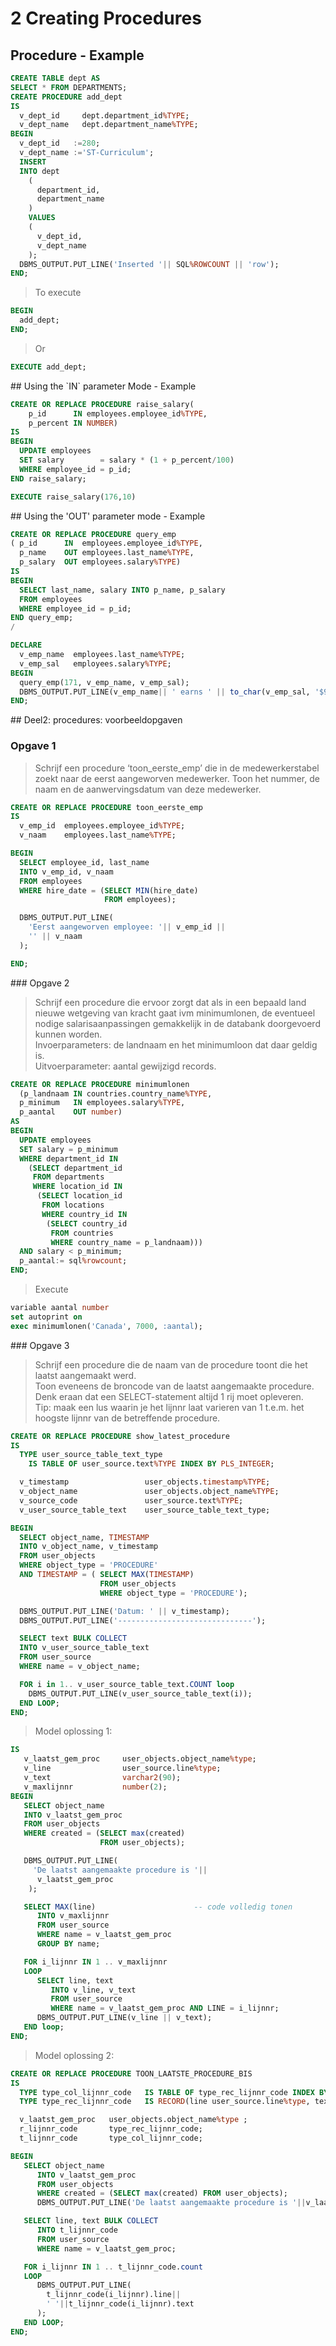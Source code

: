 # 2 Creating Procedures

## Procedure - Example

```sql
CREATE TABLE dept AS
SELECT * FROM DEPARTMENTS;
CREATE PROCEDURE add_dept
IS
  v_dept_id     dept.department_id%TYPE;
  v_dept_name   dept.department_name%TYPE;
BEGIN
  v_dept_id   :=280;
  v_dept_name :='ST-Curriculum';
  INSERT
  INTO dept
    (
      department_id,
      department_name
    )
    VALUES
    (
      v_dept_id,
      v_dept_name
    );
  DBMS_OUTPUT.PUT_LINE('Inserted '|| SQL%ROWCOUNT || 'row');
END;
```

> To execute

```sql
BEGIN
  add_dept;
END;
```

> Or

```sql
EXECUTE add_dept;
```
<div style="page-break-after: always;"></div>
## Using the `IN` parameter Mode - Example

```sql
CREATE OR REPLACE PROCEDURE raise_salary(
    p_id      IN employees.employee_id%TYPE,
    p_percent IN NUMBER)
IS
BEGIN
  UPDATE employees
  SET salary        = salary * (1 + p_percent/100)
  WHERE employee_id = p_id;
END raise_salary;
```

```sql
EXECUTE raise_salary(176,10)
```
<div style="page-break-after: always;"></div>
## Using the 'OUT' parameter mode - Example

```sql
CREATE OR REPLACE PROCEDURE query_emp
( p_id      IN  employees.employee_id%TYPE,
  p_name    OUT employees.last_name%TYPE,
  p_salary  OUT employees.salary%TYPE)
IS
BEGIN
  SELECT last_name, salary INTO p_name, p_salary
  FROM employees
  WHERE employee_id = p_id;
END query_emp;
/
```

```sql
DECLARE
  v_emp_name  employees.last_name%TYPE;
  v_emp_sal   employees.salary%TYPE;
BEGIN
  query_emp(171, v_emp_name, v_emp_sal);
  DBMS_OUTPUT.PUT_LINE(v_emp_name|| ' earns ' || to_char(v_emp_sal, '$999,999.00'));
END;
```

<div style="page-break-after: always;"></div>
## Deel2: procedures: voorbeeldopgaven

### Opgave 1

> Schrijf een procedure ‘toon\_eerste\_emp’ die in de medewerkerstabel zoekt naar de eerst aangeworven medewerker. Toon het nummer, de naam en de aanwervingsdatum van deze medewerker.

```sql
CREATE OR REPLACE PROCEDURE toon_eerste_emp
IS
  v_emp_id  employees.employee_id%TYPE;
  v_naam    employees.last_name%TYPE;

BEGIN
  SELECT employee_id, last_name
  INTO v_emp_id, v_naam
  FROM employees
  WHERE hire_date = (SELECT MIN(hire_date)
                     FROM employees);

  DBMS_OUTPUT.PUT_LINE(
    'Eerst aangeworven employee: '|| v_emp_id || 
    '' || v_naam
  );

END;
```

<div style="page-break-after: always;"></div>
### Opgave 2

> Schrijf een procedure die ervoor zorgt dat als in een bepaald land nieuwe wetgeving van kracht gaat ivm minimumlonen, de eventueel nodige salarisaanpassingen gemakkelijk in de databank doorgevoerd kunnen worden.  
> Invoerparameters: de landnaam en het minimumloon dat daar geldig is.  
> Uitvoerparameter: aantal gewijzigd records.

```sql
CREATE OR REPLACE PROCEDURE minimumlonen
  (p_landnaam IN countries.country_name%TYPE,
  p_minimum   IN employees.salary%TYPE,
  p_aantal    OUT number)
AS
BEGIN
  UPDATE employees
  SET salary = p_minimum
  WHERE department_id IN
    (SELECT department_id
     FROM departments
     WHERE location_id IN
      (SELECT location_id
       FROM locations
       WHERE country_id IN
        (SELECT country_id
         FROM countries
         WHERE country_name = p_landnaam)))
  AND salary < p_minimum;
  p_aantal:= sql%rowcount;
END;
```

> Execute

```sql
variable aantal number
set autoprint on
exec minimumlonen('Canada', 7000, :aantal);
```
<div style="page-break-after: always;"></div>
### Opgave 3

> Schrijf een procedure die de naam van de procedure toont die het laatst aangemaakt werd.  
> Toon eveneens de broncode van de laatst aangemaakte procedure.  
> Denk eraan dat een SELECT-statement altijd 1 rij moet opleveren.  
> Tip: maak een lus waarin je het lijnnr laat varieren van 1 t.e.m. het hoogste lijnnr van de betreffende procedure.

```sql
CREATE OR REPLACE PROCEDURE show_latest_procedure
IS
  TYPE user_source_table_text_type 
    IS TABLE OF user_source.text%TYPE INDEX BY PLS_INTEGER;

  v_timestamp                 user_objects.timestamp%TYPE;
  v_object_name               user_objects.object_name%TYPE;
  v_source_code               user_source.text%TYPE;
  v_user_source_table_text    user_source_table_text_type;

BEGIN
  SELECT object_name, TIMESTAMP
  INTO v_object_name, v_timestamp
  FROM user_objects
  WHERE object_type = 'PROCEDURE'
  AND TIMESTAMP = ( SELECT MAX(TIMESTAMP) 
                    FROM user_objects 
                    WHERE object_type = 'PROCEDURE');

  DBMS_OUTPUT.PUT_LINE('Datum: ' || v_timestamp);
  DBMS_OUTPUT.PUT_LINE('------------------------------');

  SELECT text BULK COLLECT
  INTO v_user_source_table_text
  FROM user_source
  WHERE name = v_object_name;

  FOR i in 1.. v_user_source_table_text.COUNT loop
    DBMS_OUTPUT.PUT_LINE(v_user_source_table_text(i));
  END LOOP;
END;
```

> Model oplossing 1:

```sql
IS
   v_laatst_gem_proc     user_objects.object_name%type;
   v_line                user_source.line%type;
   v_text                varchar2(90);
   v_maxlijnnr           number(2);
BEGIN
   SELECT object_name
   INTO v_laatst_gem_proc
   FROM user_objects
   WHERE created = (SELECT max(created)
                    FROM user_objects);

   DBMS_OUTPUT.PUT_LINE(
     'De laatst aangemaakte procedure is '|| 
      v_laatst_gem_proc
    );

   SELECT MAX(line)                      -- code volledig tonen
      INTO v_maxlijnnr
      FROM user_source
      WHERE name = v_laatst_gem_proc
      GROUP BY name;

   FOR i_lijnnr IN 1 .. v_maxlijnnr
   LOOP
      SELECT line, text
         INTO v_line, v_text
         FROM user_source
         WHERE name = v_laatst_gem_proc AND LINE = i_lijnnr;
      DBMS_OUTPUT.PUT_LINE(v_line || v_text);
   END loop;
END;
```

> Model oplossing 2:

```sql
CREATE OR REPLACE PROCEDURE TOON_LAATSTE_PROCEDURE_BIS
IS
  TYPE type_col_lijnnr_code   IS TABLE OF type_rec_lijnnr_code INDEX BY PLS_INTEGER;
  TYPE type_rec_lijnnr_code   IS RECORD(line user_source.line%type, text user_source.text%type);

  v_laatst_gem_proc   user_objects.object_name%type ;
  r_lijnnr_code       type_rec_lijnnr_code;
  t_lijnnr_code       type_col_lijnnr_code;

BEGIN
   SELECT object_name
      INTO v_laatst_gem_proc
      FROM user_objects
      WHERE created = (SELECT max(created) FROM user_objects);
      DBMS_OUTPUT.PUT_LINE('De laatst aangemaakte procedure is '||v_laatst_gem_proc);

   SELECT line, text BULK COLLECT
      INTO t_lijnnr_code
      FROM user_source
      WHERE name = v_laatst_gem_proc;

   FOR i_lijnnr IN 1 .. t_lijnnr_code.count
   LOOP
      DBMS_OUTPUT.PUT_LINE(
        t_lijnnr_code(i_lijnnr).line||
        ' '||t_lijnnr_code(i_lijnnr).text
      );
   END LOOP;
END;
```



